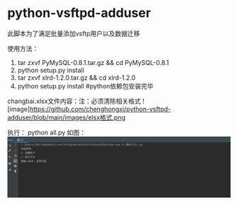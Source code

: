 # python-vsftpd-adduser
此脚本为了满足批量添加vsftp用户以及数据迁移


使用方法：
1. tar zxvf PyMySQL-0.8.1.tar.gz && cd PyMySQL-0.8.1
2. python setup.py install
3. tar zxvf xlrd-1.2.0.tar.gz && cd xlrd-1.2.0
4. python setup.py install
#python依赖包安装完毕

changbai.xlsx文件内容：注：必须清除相关格式
![image]https://github.com/chenghongxi/python-vsftpd-adduser/blob/main/images/elsx格式.png


执行：
python all.py 如图：
![image](https://github.com/chenghongxi/python-vsftpd-adduser/blob/main/images/%E5%8A%9F%E8%83%BD.png)
